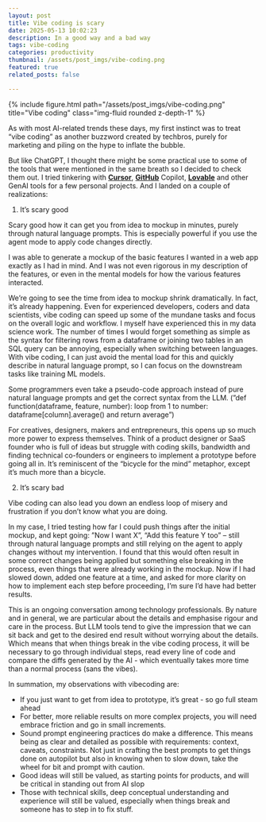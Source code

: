 ```yaml
---
layout: post
title: Vibe coding is scary
date: 2025-05-13 10:02:23
description: In a good way and a bad way
tags: vibe-coding
categories: productivity
thumbnail: /assets/post_imgs/vibe-coding.png
featured: true
related_posts: false

---
```

<div class="col-sm mt-3 mt-md-0">
    {% include figure.html path="/assets/post_imgs/vibe-coding.png" title="Vibe coding" class="img-fluid rounded z-depth-1" %}
</div>


As with most AI-related trends these days, my first instinct was to treat “vibe coding” as another buzzword created by techbros, purely for marketing and piling on the hype to inflate the bubble. 

But like ChatGPT, I thought there might be some practical use to some of the tools that were mentioned in the same breath so I decided to check them out. I tried tinkering with [**Cursor**](https://www.cursor.com/), [**GitHub**](https://github.com/features/copilot) Copilot, [**Lovable**](https://lovable.dev/) and other GenAI tools for a few personal projects.  And I landed on a couple of realizations:

1. It’s scary good

Scary good how it can get you from idea to mockup in minutes, purely through natural language prompts. This is especially powerful if you use the agent mode to apply code changes directly.

I was able to generate a mockup of the basic features I wanted in a web app exactly as I had in mind. And I was not even rigorous in my description of the features, or even in the mental models for how the various features interacted. 

We’re going to see the time from idea to mockup shrink dramatically. In fact, it’s already happening.  Even for experienced developers, coders and data scientists, vibe coding can speed up some of the mundane tasks and focus on the overall logic and workflow. I myself have experienced this in my data science work. The number of times I would forget something as simple as the syntax for filtering rows from a dataframe or joining two tables in an SQL query can be annoying, especially when switching between languages. With vibe coding, I can just avoid the mental load for this and quickly describe in natural language prompt, so I can focus on the downstream tasks like training ML models. 

Some programmers even take a pseudo-code approach instead of pure natural language prompts and get the correct syntax from the LLM. (”def function(dataframe, feature, number): loop from 1 to number: dataframe[column].average() and return average”)

For creatives, designers, makers and entrepreneurs, this opens up so much more power to express themselves. Think of a product designer or SaaS founder who is full of ideas but struggle with coding skills, bandwidth and finding technical co-founders or engineers to implement a prototype before going all in. It’s reminiscent of the “bicycle for the mind” metaphor, except it’s much more than a bicycle.

 

2. It’s scary bad

Vibe coding can also lead you down an endless loop of misery and frustration if you don’t know what you are doing.

In my case, I tried testing how far I could push things after the initial mockup, and kept going: ”Now I want X”, “Add this feature Y too” – still through natural language prompts and still relying on the agent to apply changes without my intervention. I found that this would often result in some correct changes being applied but something else breaking in the process, even things that were already working in the mockup. Now if I had slowed down, added one feature at a time, and asked for more clarity on how to implement each step before proceeding, I’m sure I’d have had better results.

This is an ongoing conversation among technology professionals. By nature and in general, we are particular about the details and emphasise rigour and care in the process. But LLM tools tend to give the impression that we can sit back and get to the desired end result without worrying about the details. Which means that when things break in the vibe coding process, it will be necessary to go through individual steps, read every line of code and compare the diffs generated by the AI - which eventually takes more time than a normal process (sans the vibes).

In summation, my observations with vibecoding are:

- If you just want to get from idea to prototype, it’s great - so go full steam ahead
- For better, more reliable results on more complex projects, you will need embrace friction and go in small increments.
- Sound prompt engineering practices do make a difference. This means being as clear and detailed as possible with requirements: context, caveats, constraints. Not just in crafting the best prompts to get things done on autopilot but also in knowing when to slow down, take the wheel for bit and prompt with caution.
- Good ideas will still be valued, as starting points for products, and will be critical in standing out from AI slop
- Those with technical skills, deep conceptual understanding and experience will still be valued, especially when things break and someone has to step in to fix stuff.